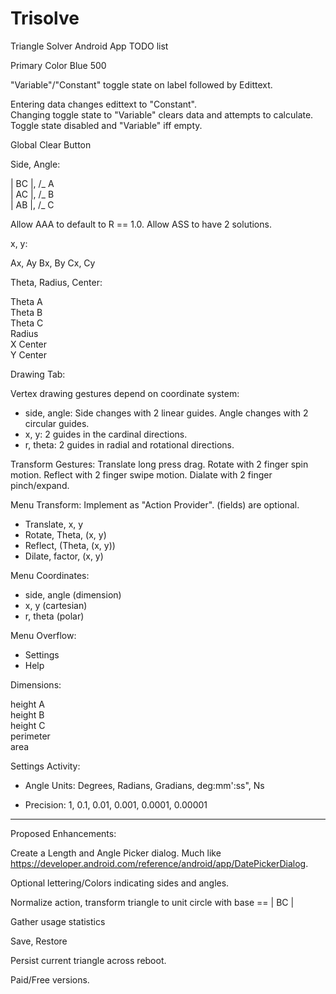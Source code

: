 # Trisolve
Triangle Solver Android App TODO list  


Primary Color Blue 500

"Variable"/"Constant" toggle state on label followed by Edittext.  

Entering data changes edittext to "Constant".  
Changing toggle state to "Variable" clears data and attempts to calculate.  
Toggle state disabled and "Variable" iff empty.  

Global Clear Button

Side, Angle:  

| BC |, /_ A  
| AC |, /_ B  
| AB |, /_ C  

Allow AAA to default to R == 1.0.
Allow ASS to have 2 solutions.


x, y:

Ax, Ay
Bx, By
Cx, Cy


Theta, Radius, Center:

Theta A  
Theta B  
Theta C  
Radius  
X Center  
Y Center  


Drawing Tab:

Vertex drawing gestures depend on coordinate system:
- side, angle: Side changes with 2 linear guides. Angle changes with 2 circular guides.
- x, y: 2 guides in the cardinal directions.
- r, theta: 2 guides in radial and rotational directions.

Transform Gestures:
Translate long press drag.
Rotate with 2 finger spin motion.
Reflect with 2 finger swipe motion.
Dialate with 2 finger pinch/expand.

Menu Transform:  Implement as "Action Provider". (fields) are optional.

- Translate, x, y
- Rotate, Theta, (x, y)
- Reflect, (Theta, (x, y))
- Dilate, factor, (x, y)

Menu Coordinates:
- side, angle (dimension)
- x, y (cartesian)
- r, theta (polar)

Menu Overflow:
- Settings
- Help

Dimensions:  

height A  
height B  
height C  
perimeter  
area  


Settings Activity:

- Angle Units: Degrees, Radians, Gradians, deg:mm':ss", Ns

- Precision: 1, 0.1, 0.01, 0.001, 0.0001, 0.00001



----

Proposed Enhancements:

Create a Length and Angle Picker dialog.  Much like https://developer.android.com/reference/android/app/DatePickerDialog.

Optional lettering/Colors indicating sides and angles.

Normalize action, transform triangle to unit circle with base == | BC |

Gather usage statistics

Save, Restore

Persist current triangle across reboot.

Paid/Free versions.

